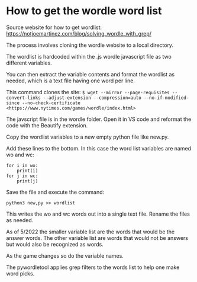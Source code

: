 # How to get the wordle word list

Source website for how to get wordlist:
<https://notjoemartinez.com/blog/solving_wordle_with_grep/>

The process involves cloning the wordle website to a local directory.

The wordlist is hardcoded within the .js wordle javascript file as two different variables.

You can then extract the variable contents and format the wordlist as needed, which is a text file having one word per line.

This command clones the site:
```$ wget --mirror --page-requisites --convert-links --adjust-extension --compression=auto --no-if-modified-since --no-check-certificate <https://www.nytimes.com/games/wordle/index.html>```

The javscript file is in the wordle folder. Open it in VS code and reformat the code with the Beautify extension.

Copy the wordlist variables to a new empty python file like new.py.

Add these lines to the bottom. In this case the word list variables are named wo and wc:

    for i in wo:
        print(i)
    for j in wc:
        print(j)

Save the file and execute the command:

```python3 new,py >> wordlist```

This writes the wo and wc words out into a single text file. Rename the files as needed.

As of 5/2022 the smaller variable list are the words that would be the answer words. The other variable list are words that would not be answers but would also be recognized as words.

As the game changes so do the variable names.

The pywordletool applies grep filters to the words list to help one make word picks.
